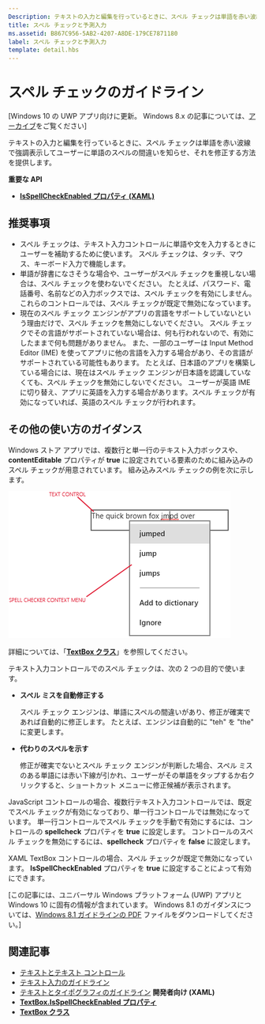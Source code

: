 ```yaml
---
Description: テキストの入力と編集を行っているときに、スペル チェックは単語を赤い波線で強調表示してユーザーに単語のスペルの間違いを知らせ、それを修正する方法を提供します。
title: スペル チェックと予測入力
ms.assetid: B867C956-5AB2-4207-A8DE-179CE7871180
label: スペル チェックと予測入力
template: detail.hbs
---
```


# スペル チェックのガイドライン

\[Windows 10 の UWP アプリ向けに更新。 Windows 8.x の記事については、[アーカイブ](http://go.microsoft.com/fwlink/p/?linkid=619132)をご覧ください\]

テキストの入力と編集を行っているときに、スペル チェックは単語を赤い波線で強調表示してユーザーに単語のスペルの間違いを知らせ、それを修正する方法を提供します。

**重要な API**

-   [**IsSpellCheckEnabled プロパティ (XAML)**](https://msdn.microsoft.com/library/windows/apps/br209688)


## <span id="checklist_section"></span><span id="CHECKLIST_SECTION"></span>推奨事項


-   スペル チェックは、テキスト入力コントロールに単語や文を入力するときにユーザーを補助するために使います。 スペル チェックは、タッチ、マウス、キーボード入力で機能します。
-   単語が辞書になさそうな場合や、ユーザーがスペル チェックを重視しない場合は、スペル チェックを使わないでください。 たとえば、パスワード、電話番号、名前などの入力ボックスでは、スペル チェックを有効にしません。 これらのコントロールでは、スペル チェックが既定で無効になっています。
-   現在のスペル チェック エンジンがアプリの言語をサポートしていないという理由だけで、スペル チェックを無効にしないでください。 スペル チェックでその言語がサポートされていない場合は、何も行われないので、有効にしたままで何も問題がありません。 また、一部のユーザーは Input Method Editor (IME) を使ってアプリに他の言語を入力する場合があり、その言語がサポートされている可能性もあります。 たとえば、日本語のアプリを構築している場合には、現在はスペル チェック エンジンが日本語を認識していなくても、スペル チェックを無効にしないでください。 ユーザーが英語 IME に切り替え、アプリに英語を入力する場合があります。スペル チェックが有効になっていれば、英語のスペル チェックが行われます。

## <span id="Additional_usage_guidance"></span><span id="additional_usage_guidance"></span><span id="ADDITIONAL_USAGE_GUIDANCE"></span>その他の使い方のガイダンス


Windows ストア アプリでは、複数行と単一行のテキスト入力ボックスや、**contentEditable** プロパティが **true** に設定されている要素のために組み込みのスペル チェックが用意されています。 組み込みスペル チェックの例を次に示します。

![組み込みスペル チェック](images/spellchecking.png)

詳細については、「[**TextBox クラス**](https://msdn.microsoft.com/library/windows/apps/br209683)」を参照してください。

テキスト入力コントロールでのスペル チェックは、次の 2 つの目的で使います。

-   **スペル ミスを自動修正する**

    スペル チェック エンジンは、単語にスペルの間違いがあり、修正が確実であれば自動的に修正します。 たとえば、エンジンは自動的に "teh" を "the" に変更します。

-   **代わりのスペルを示す**

    修正が確実でないとスペル チェック エンジンが判断した場合、スペル ミスのある単語には赤い下線が引かれ、ユーザーがその単語をタップするか右クリックすると、ショートカット メニューに修正候補が表示されます。

JavaScript コントロールの場合、複数行テキスト入力コントロールでは、既定でスペル チェックが有効になっており、単一行コントロールでは無効になっています。 単一行コントロールでスペル チェックを手動で有効にするには、コントロールの **spellcheck** プロパティを **true** に設定します。 コントロールのスペル チェックを無効にするには、**spellcheck** プロパティを **false** に設定します。

XAML TextBox コントロールの場合、スペル チェックが既定で無効になっています。 **IsSpellCheckEnabled** プロパティを **true** に設定することによって有効にできます。

\[この記事には、ユニバーサル Windows プラットフォーム (UWP) アプリと Windows 10 に固有の情報が含まれています。 Windows 8.1 のガイダンスについては、[Windows 8.1 ガイドラインの PDF](https://go.microsoft.com/fwlink/p/?linkid=258743) ファイルをダウンロードしてください。\]

## <span id="related_topics"></span>関連記事

* [テキストとテキスト コントロール](text-controls.md)
* [テキスト入力のガイドライン](https://msdn.microsoft.com/library/windows/apps/hh750315)
* [テキストとタイポグラフィのガイドライン](https://msdn.microsoft.com/library/windows/apps/hh700394)
**開発者向け (XAML)**
* [**TextBox.IsSpellCheckEnabled プロパティ**](https://msdn.microsoft.com/library/windows/apps/br209688)
* [**TextBox クラス**](https://msdn.microsoft.com/library/windows/apps/br209683)

 






<!--HONumber=Mar16_HO1-->


